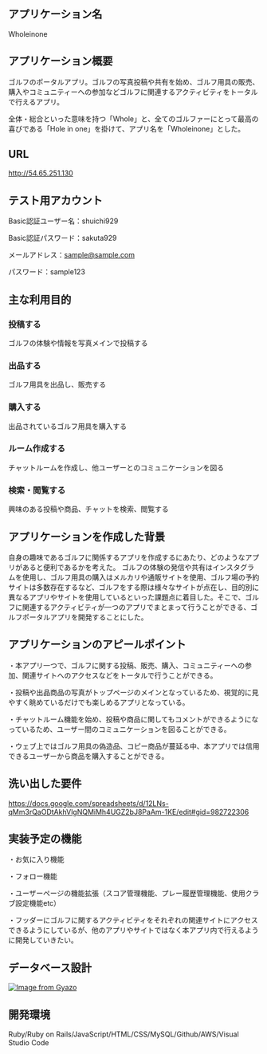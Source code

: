 ## アプリケーション名
Wholeinone

## アプリケーション概要
ゴルフのポータルアプリ。ゴルフの写真投稿や共有を始め、ゴルフ用具の販売、購入やコミュニティーへの参加などゴルフに関連するアクティビティをトータルで行えるアプリ。

全体・総合といった意味を持つ「Whole」と、全てのゴルファーにとって最高の喜びである「Hole in one」を掛けて、アプリ名を「Wholeinone」とした。

## URL
http://54.65.251.130

## テスト用アカウント
Basic認証ユーザー名：shuichi929

Basic認証パスワード：sakuta929

メールアドレス：sample@sample.com

パスワード：sample123

## 主な利用目的
### 投稿する
ゴルフの体験や情報を写真メインで投稿する
### 出品する
ゴルフ用具を出品し、販売する
### 購入する
出品されているゴルフ用具を購入する
### ルーム作成する
チャットルームを作成し、他ユーザーとのコミュニケーションを図る
### 検索・閲覧する
興味のある投稿や商品、チャットを検索、閲覧する

## アプリケーションを作成した背景
自身の趣味であるゴルフに関係するアプリを作成するにあたり、どのようなアプリがあると便利であるかを考えた。
ゴルフの体験の発信や共有はインスタグラムを使用し、ゴルフ用具の購入はメルカリや通販サイトを使用、ゴルフ場の予約サイトは多数存在するなど、ゴルフをする際は様々なサイトが点在し、目的別に異なるアプリやサイトを使用しているといった課題点に着目した。そこで、ゴルフに関連するアクティビティが一つのアプリでまとまって行うことができる、ゴルフポータルアプリを開発することにした。

## アプリケーションのアピールポイント
・本アプリ一つで、ゴルフに関する投稿、販売、購入、コミュニティーへの参加、関連サイトへのアクセスなどをトータルで行うことができる。

・投稿や出品商品の写真がトップページのメインとなっているため、視覚的に見やすく眺めているだけでも楽しめるアプリとなっている。

・チャットルーム機能を始め、投稿や商品に関してもコメントができるようになっているため、ユーザー間のコミュニケーションを図ることができる。

・ウェブ上ではゴルフ用具の偽造品、コピー商品が蔓延る中、本アプリでは信用できるユーザーから商品を購入することができる。

## 洗い出した要件
https://docs.google.com/spreadsheets/d/12LNs-qMm3rQaODtAkhVlgNQMiMh4UGZ2bJ8PaAm-1KE/edit#gid=982722306

## 実装予定の機能
・お気に入り機能

・フォロー機能

・ユーザーページの機能拡張（スコア管理機能、プレー履歴管理機能、使用クラブ設定機能etc）

・フッダーにゴルフに関するアクティビティをそれぞれの関連サイトにアクセスできるようにしているが、他のアプリやサイトではなく本アプリ内で行えるように開発していきたい。

## データベース設計
[![Image from Gyazo](https://i.gyazo.com/68007799625e89ebb57c2b2fb4f4fa24.png)](https://gyazo.com/68007799625e89ebb57c2b2fb4f4fa24)

## 開発環境
Ruby/Ruby on Rails/JavaScript/HTML/CSS/MySQL/Github/AWS/Visual Studio Code






